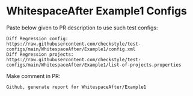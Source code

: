 # WhitespaceAfter Example1 Configs
Paste below given to PR description to use such test configs:
```
Diff Regression config: https://raw.githubusercontent.com/checkstyle/test-configs/main/WhitespaceAfter/Example1/config.xml
Diff Regression projects: https://raw.githubusercontent.com/checkstyle/test-configs/main/WhitespaceAfter/Example1/list-of-projects.properties
```
Make comment in PR:
```
Github, generate report for WhitespaceAfter/Example1
```
